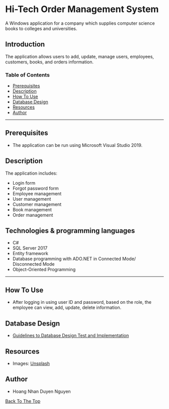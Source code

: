 # Hi-Tech Order Management System
A Windows application for a company which supplies computer science books to colleges and universities. 

## Introduction
The application allows users to add, update, manage users, employees, customers, books, and orders information.  

### Table of Contents
- [Prerequisites](#prerequisites)
- [Description](#description)
- [How To Use](#how-to-use)
- [Database Design](#database-design)
- [Resources](#resources)
- [Author](#author)

---

## Prerequisites
- The application can be run using Microsoft Visual Studio 2019.

## Description
The application includes:
- Login form
- Forgot password form
- Employee management
- User management
- Customer management
- Book management
- Order management

## Technologies & programming languages
- C#
- SQL Server 2017
- Entity framework
- Database programming with ADO.NET in Connected Mode/ Disconnected Mode
- Object-Oriented Programming

---

## How To Use
- After logging in using user ID and password, based on the role, the employee can view, add, update, delete information.

## Database Design
- [Guidelines to Database Design Test and Implementation](https://github.com/hoangnhanduyennguyen/Hi-TechOrderManagementSystem/blob/master/Guidelines_to_Database_Design__Test_and_Implementation.docx) 

## Resources
- Images:
[Unsplash](https://unsplash.com/ "Unsplash") 

## Author

* Hoang Nhan Duyen Nguyen

[Back To The Top](#Hi--Tech-Order-Management-System)


